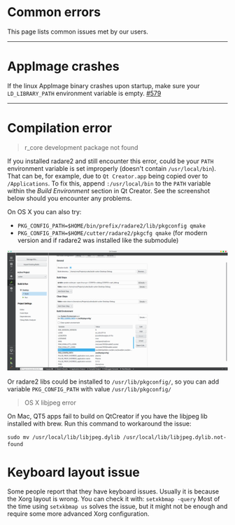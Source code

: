 # Common errors

This page lists common issues met by our users.

---

# AppImage crashes


If the linux AppImage binary crashes upon startup, make sure your `LD_LIBRARY_PATH` environment variable is empty. [#579](https://github.com/radareorg/cutter/issues/579)

---

# Compilation error
> r_core development package not found

If you installed radare2 and still encounter this error, could be your `PATH` environment variable is set improperly (doesn't contain `/usr/local/bin`). That can be, for example, due to `Qt Creator.app` being copied over to `/Applications`.
To fix this, append `:/usr/local/bin` to the `PATH` variable within the *Build Environment* section in Qt Creator. See the screenshot below should you encounter any problems.

On OS X you can also try:

- `PKG_CONFIG_PATH=$HOME/bin/prefix/radare2/lib/pkgconfig qmake`
- `PKG_CONFIG_PATH=$HOME/cutter/radare2/pkgcfg qmake` (for modern version and if radare2 was installed like the submodule)

<img src="/images/cutter_path_settings.png" alt="Cutter screenshot">

Or radare2 libs could be installed to `/usr/lib/pkgconfig/`, so you can add variable `PKG_CONFIG_PATH` with value `/usr/lib/pkgconfig/`

> OS X libjpeg error

On Mac, QT5 apps fail to build on QtCreator if you have the libjpeg lib installed with brew. Run this command to workaround the issue:
```
sudo mv /usr/local/lib/libjpeg.dylib /usr/local/lib/libjpeg.dylib.not-found
```

# Keyboard layout issue
Some people report that they have keyboard issues. Usually it is because the Xorg layout is wrong. You can check it with:
```setxkbmap -query``` Most of the time using ```setxkbmap us``` solves the issue, but it might not be enough and require some more advanced Xorg configuration. 
